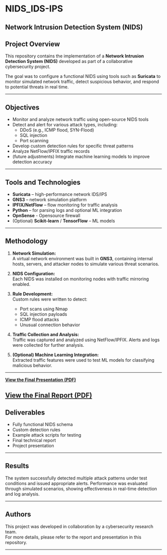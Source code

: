 # NIDS_IDS-IPS
## Network Intrusion Detection System (NIDS)

## Project Overview

This repository contains the implementation of a **Network Intrusion Detection System (NIDS)** developed as part of a collaborative cybersecurity project.

The goal was to configure a functional NIDS using tools such as **Suricata** to monitor simulated network traffic, detect suspicious behavior, and respond to potential threats in real time.

---

## Objectives

- Monitor and analyze network traffic using open-source NIDS tools
- Detect and alert for various attack types, including:
  - DDoS (e.g., ICMP flood, SYN-Flood)
  - SQL injection
  - Port scanning
- Develop custom detection rules for specific threat patterns
- Analyze NetFlow/IPFIX traffic records
- (future adjustments) Integrate machine learning models to improve detection accuracy

---

## Tools and Technologies

- **Suricata** – high-performance network IDS/IPS
- **GNS3** – network simulation platform
- **IPFIX/NetFlow** – flow monitoring for traffic analysis
- **Python** – for parsing logs and optional ML integration
- **OpnSense** - Opensource firewall
- (Optional) **Scikit-learn** / **TensorFlow** – ML models

---

## Methodology

1. **Network Simulation:**  
   A virtual network environment was built in **GNS3**, containing internal hosts, servers, and attacker nodes to simulate various threat scenarios.

2. **NIDS Configuration:**  
   Each NIDS was installed on monitoring nodes with traffic mirroring enabled.

3. **Rule Development:**  
   Custom rules were written to detect:
   - Port scans using Nmap
   - SQL injection payloads
   - ICMP flood attacks
   - Unusual connection behavior

4. **Traffic Collection and Analysis:**  
   Traffic was captured and analyzed using NetFlow/IPFIX. Alerts and logs were collected for further analysis.

5. **(Optional) Machine Learning Integration:**  
   Extracted traffic features were used to test ML models for classifying malicious behavior.

---
**<a href="https://github.com/pnovato/NIDS_IDS-IPS/raw/main/Sistema-de-Deteccao-de-Intrusoes-na-Rede-NIDS.pdf" target="_blank">View the Final Presentation (PDF)</a>**

**<a href="https://github.com/pnovato/NIDS_IDS-IPS/raw/main/Relatório LPI(2).pdf" target="_blank">View the Final Report (PDF)</a>**
---

## Deliverables

-  Fully functional NIDS schema
-  Custom detection rules
-  Example attack scripts for testing 
-  Final technical report
-  Project presentation

---

## Results

The system successfully detected multiple attack patterns under test conditions and issued appropriate alerts. Performance was evaluated through simulated scenarios, showing effectiveness in real-time detection and log analysis.

---

## Authors

This project was developed in collaboration by a cybersecurity research team.  
For more details, please refer to the report and presentation in this repository.

---



